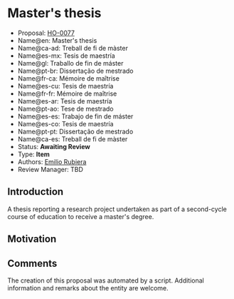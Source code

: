 # Master's thesis

* Proposal: [HO-0077](0077-masters-thesis.md)
* Name@en: Master's thesis
* Name@ca-ad: Treball de fi de màster
* Name@es-mx: Tesis de maestría
* Name@gl: Traballo de fin de máster
* Name@pt-br: Dissertação de mestrado
* Name@fr-ca: Mémoire de maîtrise
* Name@es-cu: Tesis de maestría
* Name@fr-fr: Mémoire de maîtrise
* Name@es-ar: Tesis de maestría
* Name@pt-ao: Tese de mestrado
* Name@es-es: Trabajo de fin de máster
* Name@es-co: Tesis de maestría
* Name@pt-pt: Dissertação de mestrado
* Name@ca-es: Treball de fi de màster
* Status: **Awaiting Review**
* Type: **Item**
* Authors: [Emilio Rubiera](https://github.com/spitxa)
* Review Manager: TBD

## Introduction

A thesis reporting a research project undertaken as part of a second-cycle course of education to receive a master's degree.

## Motivation

## Comments
The creation of this proposal was automated by a script. Additional information and remarks about the entity are welcome.
